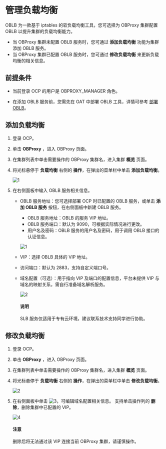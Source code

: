 # 管理负载均衡

OBLB 为一款基于 iptables 的软负载均衡工具，您可选择为 OBProxy 集群配置 OBLB 以提升集群的负载均衡能力。

* 当 OBProxy 集群未配置 OBLB 服务时，您可通过 **添加负载均衡** 功能为集群添加 OBLB 服务。
* 当 OBProxy 集群已配置 OBLB 服务时，您可通过 **修改负载均衡** 来更新负载均衡的相关信息。

## 前提条件

* 当前登录 OCP 的用户是 OBPROXY_MANAGER 角色。

* 在添加 OBLB 服务前，您需先在 OAT 中部署 OBLB 工具，详情可参考 [部署 OBLB](https://www.oceanbase.com/docs/enterprise-oat-doc-cn-10000000001092549)。

## 添加负载均衡

  1. 登录 OCP。

  2. 单击 **OBProxy** ，进入 OBProxy 页面。

  3. 在集群列表中单击需要操作的 OBProxy 集群名，进入集群 **概览** 页面。

  4. 将光标悬停于 **负载均衡** 右侧的 **操作**，在弹出的菜单栏中单击 **添加负载均衡**。

        ![1](https://obbusiness-private.oss-cn-shanghai.aliyuncs.com/doc/img/ocp/402-cn/%E6%B7%BB%E5%8A%A0%E8%B4%9F%E8%BD%BD%E5%9D%87%E8%A1%A1%E6%8C%89%E9%92%AE.png)

  5. 在右侧面板中输入 OBLB 服务相关信息。

     * OBLB 服务地址：您可选择部署 OCP 时已配置的 OBLB 服务，或单击 **添加 OBLB 服务** 按钮，在右侧面板中新建 OBLB 服务。

        * OBLB 服务地址：OBLB 的服务 VIP 地址。
        * OBLB 服务端口：默认为 9090，可根据实际情况进行更改。
        * 用户名及密码：OBLB 服务的用户名及密码，用于调用 OBLB 接口的认证信息。

         ![1](https://obbusiness-private.oss-cn-shanghai.aliyuncs.com/doc/img/ocp/402-cn/%E6%B7%BB%E5%8A%A0oblb%E6%9C%8D%E5%8A%A1.png)

     * VIP：选择 OBLB 具体的 VIP 地址。
     * 访问端口：默认为 2883，支持自定义端口号。
     * 域名配置（可选）：用于指向 VIP 及端口的配置信息，平台未提供 VIP 与域名的映射关系，需自行准备域名解析服务。

        ![2](https://obbusiness-private.oss-cn-shanghai.aliyuncs.com/doc/img/ocp/402-cn/%E6%B7%BB%E5%8A%A0%E8%B4%9F%E8%BD%BD%E5%9D%87%E8%A1%A1.png)

        <main id="notice" type='explain'>
        <h4>说明</h4>
        <p> SLB 服务仅适用于专有云环境，建议联系技术支持同学进行协助。</p>
        </main>

## 修改负载均衡

  1. 登录 OCP。

  2. 单击 **OBProxy** ，进入 OBProxy 页面。

  3. 在集群列表中单击需要操作的 OBProxy 集群名，进入集群 **概览** 页面。

  4. 将光标悬停于 **负载均衡** 右侧的 **操作**，在弹出的菜单栏中单击 **修改负载均衡**。

     ![2](https://obbusiness-private.oss-cn-shanghai.aliyuncs.com/doc/img/ocp/402-cn/%E4%BF%AE%E6%94%B9%E8%B4%9F%E8%BD%BD%E5%9D%87%E8%A1%A1%E6%8C%89%E9%92%AE.png)

  5. 在右侧面板中单击 ![3](https://obbusiness-private.oss-cn-shanghai.aliyuncs.com/doc/img/ocp/402-cn/%E7%BC%96%E8%BE%91%E6%8C%89%E9%92%AE.png)，可编辑域名配置相关信息。
    支持单击操作列的 **删除**，删除集群中已配置的 VIP。

     ![4](https://obbusiness-private.oss-cn-shanghai.aliyuncs.com/doc/img/ocp/402-cn/%E4%BF%AE%E6%94%B9%E8%B4%9F%E8%BD%BD%E5%9D%87%E8%A1%A1.png)

     	<main id="notice" type='alert'>
 		<h4>注意</h4>
 		<p>删除后将无法通过该 VIP 连接当前 OBProxy 集群，请谨慎操作。</p>
 		</main>
